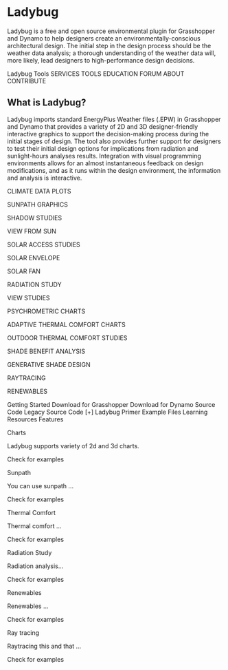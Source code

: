 
# Ladybug
Ladybug is a free and open source environmental plugin for Grasshopper and Dynamo to help designers create an environmentally-conscious architectural design. The initial step in the design process should be the weather data analysis; a thorough understanding of the weather data will, more likely, lead designers to high-performance design decisions.


Ladybug Tools
SERVICES
TOOLS 
EDUCATION 
FORUM
ABOUT
CONTRIBUTE

## What is Ladybug?
Ladybug imports standard EnergyPlus Weather files (.EPW) in Grasshopper and Dynamo that provides a variety of 2D and 3D designer-friendly interactive graphics to support the decision-making process during the initial stages of design. The tool also provides further support for designers to test their initial design options for implications from radiation and sunlight-hours analyses results. Integration with visual programming environments allows for an almost instantaneous feedback on design modifications, and as it runs within the design environment, the information and analysis is interactive.


 
CLIMATE DATA PLOTS

 
SUNPATH GRAPHICS

 
SHADOW STUDIES

 
VIEW FROM SUN

 
SOLAR ACCESS STUDIES

 
SOLAR ENVELOPE

 
SOLAR FAN

 
RADIATION STUDY

 
VIEW STUDIES

 
PSYCHROMETRIC CHARTS

 
ADAPTIVE THERMAL COMFORT CHARTS

 
OUTDOOR THERMAL COMFORT STUDIES

 
SHADE BENEFIT ANALYSIS

 
GENERATIVE SHADE DESIGN

 
RAYTRACING

 
RENEWABLES

Getting Started
 Download
for Grasshopper
 Download
for Dynamo
 Source Code
Legacy
 Source Code
[+]
 Ladybug
Primer
 Example
Files
 Learning
Resources
Features

Charts

Ladybug supports variety of 2d and 3d charts.

Check for examples   

Sunpath

You can use sunpath ...

Check for examples   

Thermal Comfort

Thermal comfort ...

Check for examples   

Radiation Study

Radiation analysis...

Check for examples   

Renewables

Renewables ...

Check for examples   

Ray tracing

Raytracing this and that ...

Check for examples